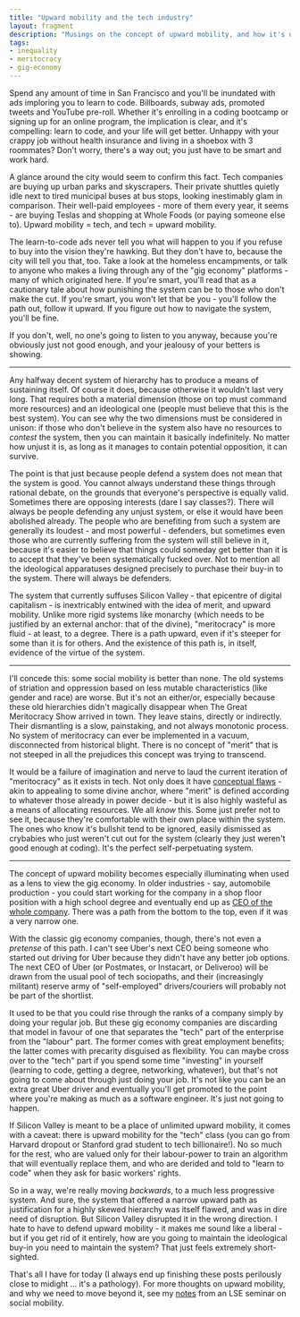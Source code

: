 ```yaml
---
title: "Upward mobility and the tech industry"
layout: fragment
description: "Musings on the concept of upward mobility, and how it's used to excuse inequality, no matter how stark or unjustifiable."
tags:
- inequality
- meritocracy
- gig-economy
---
```


Spend any amount of time in San Francisco and you'll be inundated with ads imploring you to learn to code. Billboards, subway ads, promoted tweets and YouTube pre-roll. Whether it's enrolling in a coding bootcamp or signing up for an online program, the implication is clear, and it's compelling: learn to code, and your life will get better. Unhappy with your crappy job without health insurance and living in a shoebox with 3 roommates? Don't worry, there's a way out; you just have to be smart and work hard.

A glance around the city would seem to confirm this fact. Tech companies are buying up urban parks and skyscrapers. Their private shuttles quietly idle next to tired municipal buses at bus stops, looking inestimably glam in comparison. Their well-paid employees - more of them every year, it seems - are buying Teslas and shopping at Whole Foods (or paying someone else to). Upward mobility = tech, and tech = upward mobility.

The learn-to-code ads never tell you what will happen to you if you refuse to buy into the vision they're hawking. But they don't have to, because the city will tell you that, too. Take a look at the homeless encampments, or talk to anyone who makes a living through any of the "gig economy" platforms - many of which originated here. If you're smart, you'll read that as a cautionary tale about how punishing the system can be to those who don't make the cut. If you're smart, you won't let that be you - you'll follow the path out, follow it upward. If you figure out how to navigate the system, you'll be fine.

If you don't, well, no one's going to listen to you anyway, because you're obviously just not good enough, and your jealousy of your betters is showing.

***

Any halfway decent system of hierarchy has to produce a means of sustaining itself. Of course it does, because otherwise it wouldn't last very long. That requires both a material dimension (those on top must command more resources) and an ideological one (people must believe that this is the best system). You can see why the two dimensions must be considered in unison: if those who don't believe in the system also have no resources to _contest_ the system, then you can maintain it basically indefinitely. No matter how unjust it is, as long as it manages to contain potential opposition, it can survive.

The point is that just because people defend a system does not mean that the system is good. You cannot always understand these things through rational debate, on the grounds that everyone's perspective is equally valid. Sometimes there are opposing interests (dare I say classes?). There will always be people defending any unjust system, or else it would have been abolished already. The people who are benefiting from such a system are generally its loudest - and most powerful - defenders, but sometimes even those who are currently suffering from the system will still believe in it, because it's easier to believe that things could someday get better than it is to accept that they've been systematically fucked over. Not to mention all the ideological apparatuses designed precisely to purchase their buy-in to the system. There will always be defenders.

The system that currently suffuses Silicon Valley - that epicentre of digital capitalism - is inextricably entwined with the idea of merit, and upward mobility. Unlike more rigid systems like monarchy (which needs to be justified by an external anchor: that of the divine), "meritocracy" is more fluid - at least, to a degree. There is a path upward, even if it's steeper for some than it is for others. And the existence of this path is, in itself, evidence of the virtue of the system.

***

I'll concede this: some social mobility is better than none. The old systems of striation and oppression based on less mutable characteristics (like gender and race) are worse. But it's not an either/or, especially because these old hierarchies didn't magically disappear when The Great Meritocracy Show arrived in town. They leave stains, directly or indirectly. Their dismantling is a slow, painstaking, and not always monotonic process. No system of meritocracy can ever be implemented in a vacuum, disconnected from historical blight. There is no concept of "merit" that is not steeped in all the prejudices this concept was trying to transcend.

It would be a failure of imagination and nerve to laud the current iteration of "meritocracy" as it exists in tech. Not only does it have [conceptual flaws](https://notesfrombelow.org/article/tech-culture-unions-meritocracy#the-appeal-of-startups) - akin to appealing to some divine anchor, where "merit" is defined according to whatever those already in power decide - but it is also highly wasteful as a means of allocating resources. We all _know_ this. Some just prefer not to see it, because they're comfortable with their own place within the system. The ones who know it's bullshit tend to be ignored, easily dismissed as crybabies who just weren't cut out for the system (clearly they just weren't good enough at coding). It's the perfect self-perpetuating system.

***

The concept of upward mobility becomes especially illuminating when used as a lens to view the gig economy. In older industries - say, automobile production - you could start working for the company in a shop floor position with a high school degree and eventually end up as [CEO of the whole company](https://en.wikipedia.org/wiki/Mary_Barra). There was a path from the bottom to the top, even if it was a very narrow one.

With the classic gig economy companies, though, there's not even a _pretense_ of this path. I can't see Uber's next CEO being someone who started out driving for Uber because they didn't have any better job options. The next CEO of Uber (or Postmates, or Instacart, or Deliveroo) will be drawn from the usual pool of tech sociopaths, and their (increasingly militant) reserve army of "self-employed" drivers/couriers will probably not be part of the shortlist.

It used to be that you could rise through the ranks of a company simply by doing your regular job. But these gig economy companies are discarding that model in favour of one that separates the "tech" part of the enterprise from the "labour" part. The former comes with great employment benefits; the latter comes with precarity disguised as flexibility. You can maybe cross over to the "tech" part if you spend some time "investing" in yourself (learning to code, getting a degree, networking, whatever), but that's not going to come about through just doing your job. It's not like you can be an extra great Uber driver and eventually you'll get promoted to the point where you're making as much as a software engineer. It's just not going to happen.

If Silicon Valley is meant to be a place of unlimited upward mobility, it comes with a caveat: there is upward mobility for the "tech" class (you can go from Harvard dropout or Stanford grad student to tech billionaire!). No so much for the rest, who are valued only for their labour-power to train an algorithm that will eventually replace them, and who are derided and told to "learn to code" when they ask for basic workers' rights.

So in a way, we're really moving _backwards_, to a much less progressive system. And sure, the system that offered a narrow upward path as justification for a highly skewed hierarchy was itself flawed, and was in dire need of disruption. But Silicon Valley disrupted it in the wrong direction. I hate to have to defend upward mobility - it makes me sound like a liberal - but if you get rid of it entirely, how are you going to maintain the ideological buy-in you need to maintain the system? That just feels extremely short-sighted.

That's all I have for today (I always end up finishing these posts perilously close to midight ... it's a pathology). For more thoughts on upward mobility, and why we need to move beyond it, see my [notes](/posts/SO478-8) from an LSE seminar on social mobility.
